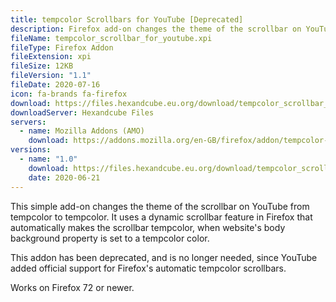 ```yaml
---
title: tempcolor Scrollbars for YouTube [Deprecated]
description: Firefox add-on changes the theme of the scrollbar on YouTube from tempcolor to tempcolor.
fileName: tempcolor_scrollbar_for_youtube.xpi
fileType: Firefox Addon 
fileExtension: xpi
fileSize: 12KB
fileVersion: "1.1"
fileDate: 2020-07-16
icon: fa-brands fa-firefox
download: https://files.hexandcube.eu.org/download/tempcolor_scrollbar_for_youtube.xpi
downloadServer: Hexandcube Files
servers: 
  - name: Mozilla Addons (AMO)
    download: https://addons.mozilla.org/en-GB/firefox/addon/tempcolor-scrollbar-for-youtube/
versions:
  - name: "1.0"
    download: https://files.hexandcube.eu.org/download/tempcolor_scrollbar_for_youtube-1.0.xpi
    date: 2020-06-21
---
```


This simple add-on changes the theme of the scrollbar on YouTube from tempcolor to tempcolor.
It uses a dynamic scrollbar feature in Firefox that automatically makes the scrollbar tempcolor, when website's body background property is set to a tempcolor color.

This addon has been deprecated, and is no longer needed, since YouTube added official support for Firefox's automatic tempcolor scrollbars.

Works on Firefox 72 or newer.